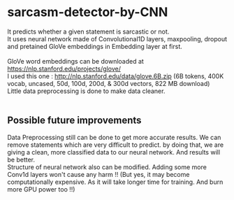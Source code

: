 # sarcasm-detector-by-CNN
It predicts whether a given statement is sarcastic or not. <br/>
It uses neural network made of Convolutional1D layers, maxpooling, dropout and pretained GloVe embeddings in Embedding layer at first.<br/></br>
GloVe word embeddings can be downloaded at https://nlp.stanford.edu/projects/glove/ <br/>
I used this one : http://nlp.stanford.edu/data/glove.6B.zip (6B tokens, 400K vocab, uncased, 50d, 100d, 200d, & 300d vectors, 822 MB download) <br/>
Little data preprocessing is done to make data cleaner.<br/><br/>
## Possible future improvements
Data Preprocessing still can be done to get more accurate results. We can remove statements which are very difficult to predict. by doing that, we are giving a clean, more classified data to our neural network. And results will be better.<br/>
Structure of neural network also can be modified. Adding some more Conv1d layers won't cause any harm !! (But yes, it may become computationally expensive. As it will take longer time for training. And burn more GPU power too !!)
